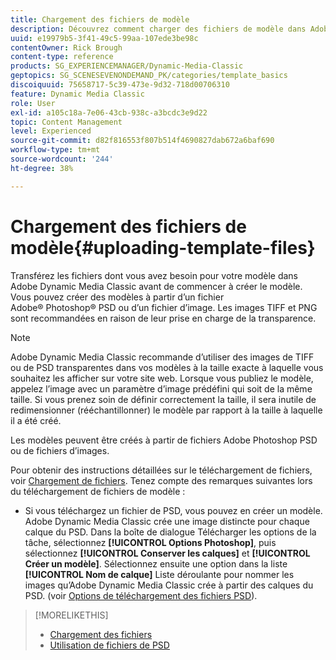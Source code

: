 ```yaml
---
title: Chargement des fichiers de modèle
description: Découvrez comment charger des fichiers de modèle dans Adobe Dynamic Media Classic.
uuid: e19979b5-3f41-49c5-99aa-107ede3be98c
contentOwner: Rick Brough
content-type: reference
products: SG_EXPERIENCEMANAGER/Dynamic-Media-Classic
geptopics: SG_SCENESEVENONDEMAND_PK/categories/template_basics
discoiquuid: 75658717-5c39-473e-9d32-718d00706310
feature: Dynamic Media Classic
role: User
exl-id: a105c18a-7e06-43cb-938c-a3bcdc3e9d22
topic: Content Management
level: Experienced
source-git-commit: d82f816553f807b514f4690827dab672a6baf690
workflow-type: tm+mt
source-wordcount: '244'
ht-degree: 38%

---
```


# Chargement des fichiers de modèle{#uploading-template-files}

Transférez les fichiers dont vous avez besoin pour votre modèle dans Adobe Dynamic Media Classic avant de commencer à créer le modèle. Vous pouvez créer des modèles à partir d’un fichier Adobe® Photoshop® PSD ou d’un fichier d’image. Les images TIFF et PNG sont recommandées en raison de leur prise en charge de la transparence.

>[!NOTE]
>
>Adobe Dynamic Media Classic recommande d’utiliser des images de TIFF ou de PSD transparentes dans vos modèles à la taille exacte à laquelle vous souhaitez les afficher sur votre site web. Lorsque vous publiez le modèle, appelez l’image avec un paramètre d’image prédéfini qui soit de la même taille. Si vous prenez soin de définir correctement la taille, il sera inutile de redimensionner (rééchantillonner) le modèle par rapport à la taille à laquelle il a été créé.

Les modèles peuvent être créés à partir de fichiers Adobe Photoshop PSD ou de fichiers d’images. 

Pour obtenir des instructions détaillées sur le téléchargement de fichiers, voir [Chargement de fichiers](uploading-files.md#uploading_files). Tenez compte des remarques suivantes lors du téléchargement de fichiers de modèle :

* Si vous téléchargez un fichier de PSD, vous pouvez en créer un modèle. Adobe Dynamic Media Classic crée une image distincte pour chaque calque du PSD. Dans la boîte de dialogue Télécharger les options de la tâche, sélectionnez **[!UICONTROL Options Photoshop]**, puis sélectionnez **[!UICONTROL Conserver les calques]** et **[!UICONTROL Créer un modèle]**. Sélectionnez ensuite une option dans la liste **[!UICONTROL Nom de calque]** Liste déroulante pour nommer les images qu’Adobe Dynamic Media Classic crée à partir des calques du PSD.
(voir [Options de téléchargement des fichiers PSD](psd-files.md#psd_upload_options)).
<!-- THERE IS NO LONGER AN IMAGE EDITING OPTIONS MENU * If you are uploading images, you can create a mask from its clipping path. This option applies to images created with image-editing applications in which a clipping path was created. In the Upload Job Options dialog box, select Image Editing Options and select the Create Mask From Clipping Path option. 
See [Image editing options at upload](image-editing-options-upload.md#image-editing-options-at-upload). -->

>[!MORELIKETHIS]
>
>* [Chargement des fichiers](uploading-files.md#uploading_your_files)
>* [Utilisation de fichiers de PSD](psd-files.md#working_with_psd_files)
